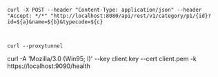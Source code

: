     
    
    
    
    
    curl -X POST --header "Content-Type: application/json" --header "Accept: */*" "http://localhost:8080/api/rest/v1/category/p1/{id}?id=${a}&name=${b}&typecode=${c}



    curl --proxytunnel


curl -A 'Mozilla/3.0 (Win95; I)' --key client.key --cert client.pem -k https://localhost:9090/health
